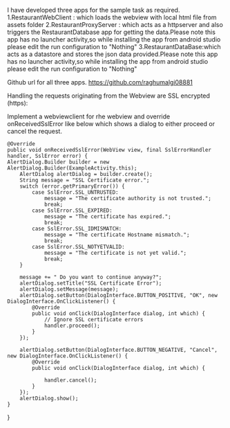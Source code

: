 I have developed three apps for the sample task as required.
1.RestaurantWebClient : which loads the webview with local html file from assets folder
2.RestaurantProxyServer : which acts as a httpserver and also triggers the RestaurantDatabase app for getting the
data.Please note this app has no launcher activity,so while installing the app from android studio please edit the
run configuration to "Nothing"
3.RestaurantDataBase:which acts as a datastore and stores the json data provided.Please note this app
has no launcher activity,so while installing the app from android studio please edit the run configuration to "Nothing"


Github url for all three apps.
https://github.com/raghumalgi08881




Handling the requests originating from the Webview are SSL encrypted (https):

Implement a webviewclient for rhe webview and override onReceivedSslError like below which shows a dialog to either
proceed or cancel the request.



    @Override
    public void onReceivedSslError(WebView view, final SslErrorHandler handler, SslError error) {
	AlertDialog.Builder builder = new AlertDialog.Builder(ExampleActivity.this);
        AlertDialog alertDialog = builder.create();
        String message = "SSL Certificate error.";
        switch (error.getPrimaryError()) {
            case SslError.SSL_UNTRUSTED:
                message = "The certificate authority is not trusted.";
                break;
            case SslError.SSL_EXPIRED:
                message = "The certificate has expired.";
                break;
            case SslError.SSL_IDMISMATCH:
                message = "The certificate Hostname mismatch.";
                break;
            case SslError.SSL_NOTYETVALID:
                message = "The certificate is not yet valid.";
                break;
        }

        message += " Do you want to continue anyway?";
        alertDialog.setTitle("SSL Certificate Error");
        alertDialog.setMessage(message);
        alertDialog.setButton(DialogInterface.BUTTON_POSITIVE, "OK", new DialogInterface.OnClickListener() {
            @Override
            public void onClick(DialogInterface dialog, int which) {
                // Ignore SSL certificate errors
                handler.proceed();
            }
        });

        alertDialog.setButton(DialogInterface.BUTTON_NEGATIVE, "Cancel", new DialogInterface.OnClickListener() {
            @Override
            public void onClick(DialogInterface dialog, int which) {

                handler.cancel();
            }
        });
        alertDialog.show();
    }


}